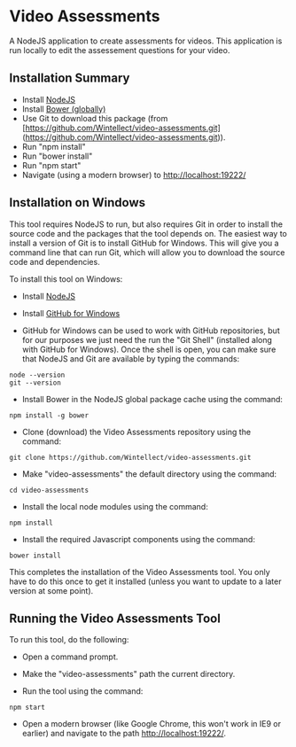 # Video Assessments

A NodeJS application to create assessments for videos.  This application is run locally to edit 
the assessement questions for your video.

## Installation Summary

- Install [NodeJS](http://nodejs.org/)
- Install [Bower (globally)](http://bower.io/)
- Use Git to download this package (from [https://github.com/Wintellect/video-assessments.git]
(https://github.com/Wintellect/video-assessments.git)). 
- Run "npm install"
- Run "bower install"
- Run "npm start"
- Navigate (using a modern browser) to [http://localhost:19222/](http://localhost:19222/) 

## Installation on Windows

This tool requires NodeJS to run, but also requires Git in order to install the source
code and the packages that the tool depends on.  The easiest way to install a version of Git 
is to install GitHub for Windows.  This will give you a command line that can run Git, which will
allow you to download the source code and dependencies.

To install this tool on Windows:

- Install [NodeJS](http://nodejs.org/)

- Install [GitHub for Windows](https://windows.github.com/)

- GitHub for Windows can be used to work with GitHub repositories, but for our purposes we
just need the run the "Git Shell" (installed along with GitHub for Windows).  Once the
shell is open, you can make sure that NodeJS and Git are available by typing the commands:

```
node --version
git --version
```

- Install Bower in the NodeJS global package cache using the command:

```
npm install -g bower
```

- Clone (download) the Video Assessments repository using the command:

```
git clone https://github.com/Wintellect/video-assessments.git
```

- Make "video-assessments" the default directory using the command:

```
cd video-assessments
```

- Install the local node modules using the command:

```
npm install
```

- Install the required Javascript components using the command:

```
bower install
```

This completes the installation of the Video Assessments tool.  You only have to
do this once to get it installed (unless you want to update to a later version
at some point).

## Running the Video Assessments Tool

To run this tool, do the following:

- Open a command prompt.

- Make the "video-assessments" path the current directory.

- Run the tool using the command:

```
npm start
```

- Open a modern browser (like Google Chrome, this won't work in IE9 or earlier) and navigate to 
the path [http://localhost:19222/](http://localhost:19222/).

